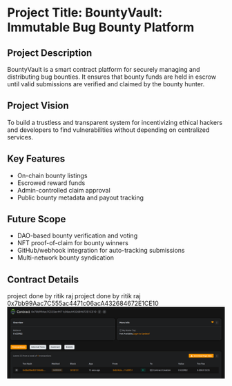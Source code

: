 # Project Title: BountyVault: Immutable Bug Bounty Platform

## Project Description

BountyVault is a smart contract platform for securely managing and distributing bug bounties. It ensures that bounty funds are held in escrow until valid submissions are verified and claimed by the bounty hunter.

## Project Vision

To build a trustless and transparent system for incentivizing ethical hackers and developers to find vulnerabilities without depending on centralized services.

## Key Features

- On-chain bounty listings
- Escrowed reward funds
- Admin-controlled claim approval
- Public bounty metadata and payout tracking

## Future Scope

- DAO-based bounty verification and voting
- NFT proof-of-claim for bounty winners
- GitHub/webhook integration for auto-tracking submissions
- Multi-network bounty syndication

## Contract Details
project done by ritik raj
project done by ritik raj
0x7bb99Aac7C555ac4471c06acA432684672E1CE10
![alt text](image.png)
